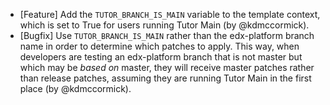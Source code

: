 - [Feature] Add the `TUTOR_BRANCH_IS_MAIN` variable to the template context, which is set to True for users running Tutor Main (by @kdmccormick).
- [Bugfix] Use `TUTOR_BRANCH_IS_MAIN` rather than the edx-platform branch name in order to determine which patches to apply. This way, when developers are testing an edx-platform branch that is not master but which may be *based on* master, they will receive master patches rather than release patches, assuming they are running Tutor Main in the first place (by @kdmccormick).
